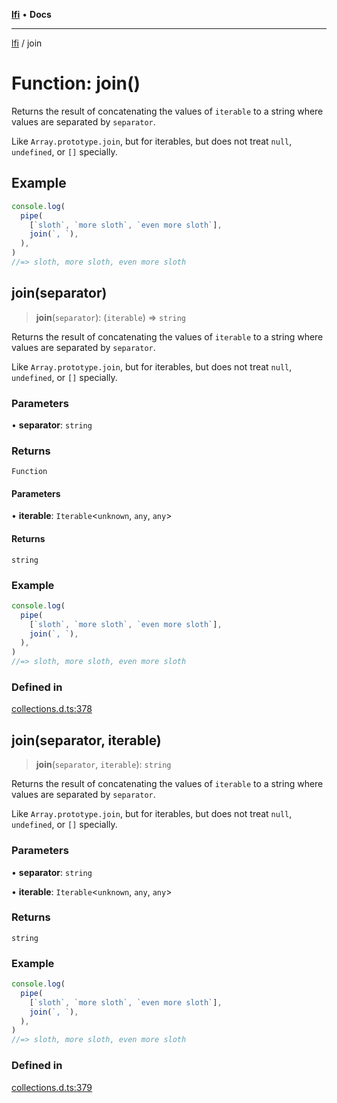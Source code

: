 [**lfi**](../readme.md) • **Docs**

***

[lfi](../globals.md) / join

# Function: join()

Returns the result of concatenating the values of `iterable` to a string
where values are separated by `separator`.

Like `Array.prototype.join`, but for iterables, but does not treat `null`,
`undefined`, or `[]` specially.

## Example

```js
console.log(
  pipe(
    [`sloth`, `more sloth`, `even more sloth`],
    join(`, `),
  ),
)
//=> sloth, more sloth, even more sloth
```

## join(separator)

> **join**(`separator`): (`iterable`) => `string`

Returns the result of concatenating the values of `iterable` to a string
where values are separated by `separator`.

Like `Array.prototype.join`, but for iterables, but does not treat `null`,
`undefined`, or `[]` specially.

### Parameters

• **separator**: `string`

### Returns

`Function`

#### Parameters

• **iterable**: `Iterable`\<`unknown`, `any`, `any`\>

#### Returns

`string`

### Example

```js
console.log(
  pipe(
    [`sloth`, `more sloth`, `even more sloth`],
    join(`, `),
  ),
)
//=> sloth, more sloth, even more sloth
```

### Defined in

[collections.d.ts:378](https://github.com/TomerAberbach/lfi/blob/a3eb3a94b2928b5200a7bcd0a14fdc70f0cb5947/src/operations/collections.d.ts#L378)

## join(separator, iterable)

> **join**(`separator`, `iterable`): `string`

Returns the result of concatenating the values of `iterable` to a string
where values are separated by `separator`.

Like `Array.prototype.join`, but for iterables, but does not treat `null`,
`undefined`, or `[]` specially.

### Parameters

• **separator**: `string`

• **iterable**: `Iterable`\<`unknown`, `any`, `any`\>

### Returns

`string`

### Example

```js
console.log(
  pipe(
    [`sloth`, `more sloth`, `even more sloth`],
    join(`, `),
  ),
)
//=> sloth, more sloth, even more sloth
```

### Defined in

[collections.d.ts:379](https://github.com/TomerAberbach/lfi/blob/a3eb3a94b2928b5200a7bcd0a14fdc70f0cb5947/src/operations/collections.d.ts#L379)
